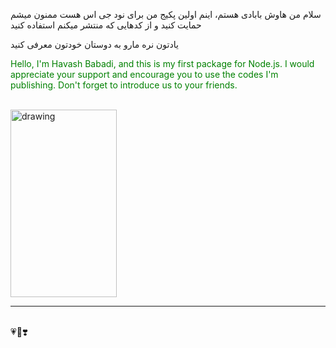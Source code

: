 سلام من هاوش بابادی هستم، اینم اولین پکیج من برای نود جی اس هست
ممنون میشم حمایت کنید و از کدهایی که منتشر میکنم استفاده کنید

یادتون نره مارو به دوستان خودتون معرفی کنید

<p style="color: green">
Hello, I'm Havash Babadi, and this is my first package for Node.js.
I would appreciate your support and encourage you to use the codes I'm publishing.
Don't forget to introduce us to your friends.
</p>



<br>
<img src="https://uploadkon.ir/uploads/424c07_24photo-2024-04-07-23-11-45.jpg" alt="drawing" height="300" width="170"/>


<hr>
<br>
💗💖❣️

 